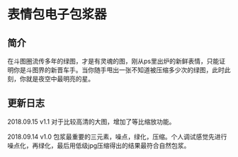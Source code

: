 # 表情包电子包浆器
## 简介
在斗图圈流传多年的绿图，才是有灵魂的图，刚从ps里出炉的新鲜表情，只能证明你是斗图界的新晋车手。当你随手甩出一张不知道被压缩多少次的绿图，此时此刻，你就是夜空中最明亮的星。
## 更新日志
2018.09.15 v1.1
对于比较高清的大图，增加了等比缩放功能。

2018.09.14 v1.0
包浆最重要的三元素，噪点，绿化，压缩。个人调试感觉先进行噪点化，再绿化，最后用低级jpg压缩得出的结果最符合自然包浆。
